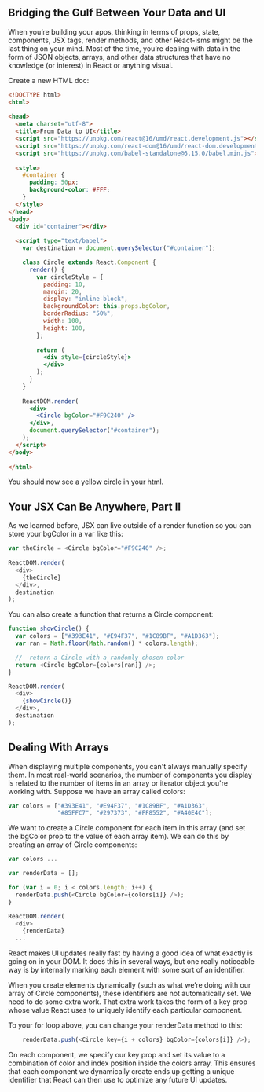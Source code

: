 ## Bridging the Gulf Between Your Data and UI
When you’re building your apps, thinking in terms of props, state, components, JSX tags, render methods, and other React-isms might be the last thing on your mind. Most of the time, you’re dealing with data in the form of JSON objects, arrays, and other data structures that have no knowledge (or interest) in React or anything visual.
  
Create a new HTML doc:
```html
<!DOCTYPE html>
<html>
 
<head>
  <meta charset="utf-8">
  <title>From Data to UI</title>
  <script src="https://unpkg.com/react@16/umd/react.development.js"></script>
  <script src="https://unpkg.com/react-dom@16/umd/react-dom.development.js"></script>
  <script src="https://unpkg.com/babel-standalone@6.15.0/babel.min.js"></script>
 
  <style>
    #container {
      padding: 50px;
      background-color: #FFF;
    }
  </style>
</head>
<body>
  <div id="container"></div>
 
  <script type="text/babel">
    var destination = document.querySelector("#container");

    class Circle extends React.Component {
      render() {
        var circleStyle = {
          padding: 10,
          margin: 20,
          display: "inline-block",
          backgroundColor: this.props.bgColor,
          borderRadius: "50%",
          width: 100,
          height: 100,
        };
 
        return (
          <div style={circleStyle}>
          </div>
        );
      }
    }
 
    ReactDOM.render(
      <div>
        <Circle bgColor="#F9C240" />
      </div>,
      document.querySelector("#container");
    );
  </script>
</body>
 
</html>
```
You should now see a yellow circle in your html.

## Your JSX Can Be Anywhere, Part II
As we learned before, JSX can live outside of a render function so you can store your bgColor in a var like this:

```javascript
var theCircle = <Circle bgColor="#F9C240" />;
 
ReactDOM.render(
  <div>
    {theCircle}
  </div>,
  destination
);
```
You can also create a function that returns a Circle component:
```javascript
function showCircle() {
  var colors = ["#393E41", "#E94F37", "#1C89BF", "#A1D363"];
  var ran = Math.floor(Math.random() * colors.length);

  //  return a Circle with a randomly chosen color
  return <Circle bgColor={colors[ran]} />;
}

ReactDOM.render(
  <div>
    {showCircle()}
  </div>,
  destination
);
```
## Dealing With Arrays
When displaying multiple components, you can't always manually specify them. In most real-world scenarios, the number of components you display is related to the number of items in an array or iterator object you're working with. Suppose we have an array called colors:

```javascript
var colors = ["#393E41", "#E94F37", "#1C89BF", "#A1D363",
              "#85FFC7", "#297373", "#FF8552", "#A40E4C"];
```
We want to create a Circle component for each item in this array (and set the bgColor prop to the value of each array item). We can do this by creating an array of Circle components:

```javascript
var colors ...

var renderData = [];

for (var i = 0; i < colors.length; i++) {
  renderData.push(<Circle bgColor={colors[i]} />);
}

ReactDOM.render(
  <div>
    {renderData}
  ...
```
React makes UI updates really fast by having a good idea of what exactly is going on in your DOM. It does this in several ways, but one really noticeable way is by internally marking each element with some sort of an identifier.
  
When you create elements dynamically (such as what we’re doing with our array of Circle components), these identifiers are not automatically set. We need to do some extra work. That extra work takes the form of a key prop whose value React uses to uniquely identify each particular component.
  
To your for loop above, you can change your renderData method to this:

```javascript
    renderData.push(<Circle key={i + colors} bgColor={colors[i]} />);
```
On each component, we specify our key prop and set its value to a combination of color and index position inside the colors array. This ensures that each component we dynamically create ends up getting a unique identifier that React can then use to optimize any future UI updates.

